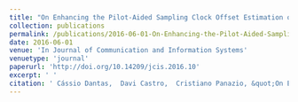 ```yaml
---
title: "On Enhancing the Pilot-Aided Sampling Clock Offset Estimation of Mobile OFDM Systems"
collection: publications
permalink: /publications/2016-06-01-On-Enhancing-the-Pilot-Aided-Sampling-Clock-Offset-Estimation-of-Mobile-OFDM-Systems
date: 2016-06-01
venue: 'In Journal of Communication and Information Systems'
venuetype: 'journal'
paperurl: 'http://doi.org/10.14209/jcis.2016.10'
excerpt: ' '
citation: ' Cássio Dantas,  Davi Castro,  Cristiano Panazio, &quot;On Enhancing the Pilot-Aided Sampling Clock Offset Estimation of Mobile OFDM Systems.&quot; In Journal of Communication and Information Systems, 2016.'
---
```

